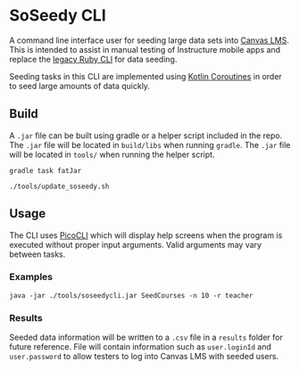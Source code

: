 # SoSeedy CLI
A command line interface user for seeding large data sets into [Canvas LMS].
This is intended to assist in manual testing of Instructure mobile apps
and replace the [legacy Ruby CLI] for data seeding.

Seeding tasks in this CLI are implemented using [Kotlin Coroutines] in order
to seed large amounts of data quickly.

## Build
A `.jar` file can be built using gradle or a helper script included in the repo.
The `.jar` file will be located in `build/libs` when running `gradle`.
The `.jar` file will be located in `tools/` when running the helper script.

`gradle task fatJar`

`./tools/update_soseedy.sh`

## Usage
The CLI uses [PicoCLI] which will display help screens when the program
is executed without proper input arguments. Valid arguments may vary
between tasks.

### Examples
```
java -jar ./tools/soseedycli.jar SeedCourses -n 10 -r teacher
```

### Results
Seeded data information will be written to a `.csv` file in a
`results` folder for future reference. File will contain information
such as `user.loginId` and `user.password` to allow testers to log into
Canvas LMS with seeded users.


[Canvas LMS]: https://github.com/instructure/canvas-lms
[Kotlin Coroutines]: https://kotlinlang.org/docs/reference/coroutines.html
[PicoCLI]: https://github.com/remkop/picocli
[legacy Ruby CLI]: https://github.com/instructure/mobile_qa/tree/master/SoSeedy#manual-testing
